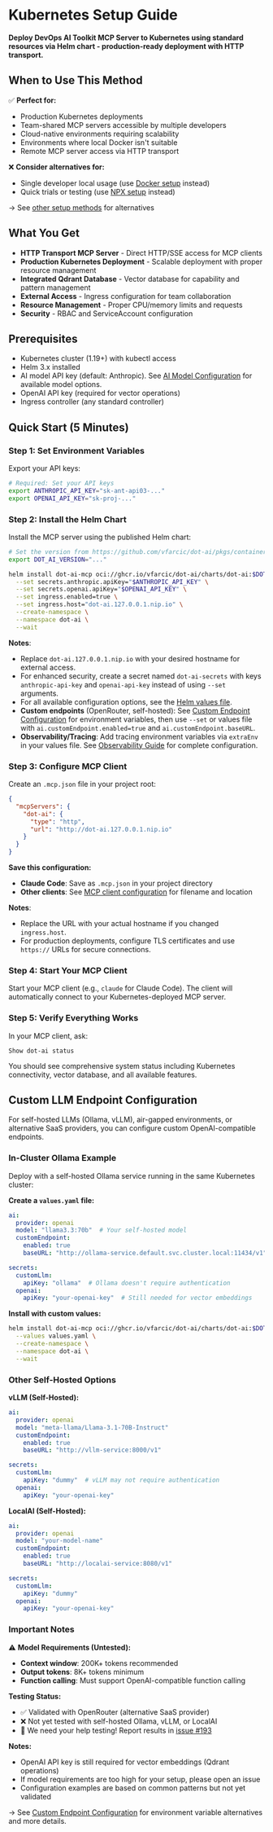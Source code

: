 # Kubernetes Setup Guide

**Deploy DevOps AI Toolkit MCP Server to Kubernetes using standard resources via Helm chart - production-ready deployment with HTTP transport.**

## When to Use This Method

✅ **Perfect for:**
- Production Kubernetes deployments
- Team-shared MCP servers accessible by multiple developers
- Cloud-native environments requiring scalability
- Environments where local Docker isn't suitable
- Remote MCP server access via HTTP transport

❌ **Consider alternatives for:**
- Single developer local usage (use [Docker setup](docker-setup.md) instead)
- Quick trials or testing (use [NPX setup](npx-setup.md) instead)

→ See [other setup methods](../mcp-setup.md#setup-methods) for alternatives

## What You Get

- **HTTP Transport MCP Server** - Direct HTTP/SSE access for MCP clients
- **Production Kubernetes Deployment** - Scalable deployment with proper resource management
- **Integrated Qdrant Database** - Vector database for capability and pattern management
- **External Access** - Ingress configuration for team collaboration
- **Resource Management** - Proper CPU/memory limits and requests
- **Security** - RBAC and ServiceAccount configuration

## Prerequisites

- Kubernetes cluster (1.19+) with kubectl access
- Helm 3.x installed
- AI model API key (default: Anthropic). See [AI Model Configuration](../mcp-setup.md#ai-model-configuration) for available model options.
- OpenAI API key (required for vector operations)
- Ingress controller (any standard controller)

## Quick Start (5 Minutes)

### Step 1: Set Environment Variables

Export your API keys:

```bash
# Required: Set your API keys
export ANTHROPIC_API_KEY="sk-ant-api03-..."
export OPENAI_API_KEY="sk-proj-..."
```

### Step 2: Install the Helm Chart

Install the MCP server using the published Helm chart:

```bash
# Set the version from https://github.com/vfarcic/dot-ai/pkgs/container/dot-ai%2Fcharts%2Fdot-ai
export DOT_AI_VERSION="..."

helm install dot-ai-mcp oci://ghcr.io/vfarcic/dot-ai/charts/dot-ai:$DOT_AI_VERSION \
  --set secrets.anthropic.apiKey="$ANTHROPIC_API_KEY" \
  --set secrets.openai.apiKey="$OPENAI_API_KEY" \
  --set ingress.enabled=true \
  --set ingress.host="dot-ai.127.0.0.1.nip.io" \
  --create-namespace \
  --namespace dot-ai \
  --wait
```

**Notes**:
- Replace `dot-ai.127.0.0.1.nip.io` with your desired hostname for external access.
- For enhanced security, create a secret named `dot-ai-secrets` with keys `anthropic-api-key` and `openai-api-key` instead of using `--set` arguments.
- For all available configuration options, see the [Helm values file](https://github.com/vfarcic/dot-ai/blob/main/charts/values.yaml).
- **Custom endpoints** (OpenRouter, self-hosted): See [Custom Endpoint Configuration](../mcp-setup.md#custom-endpoint-configuration) for environment variables, then use `--set` or values file with `ai.customEndpoint.enabled=true` and `ai.customEndpoint.baseURL`.
- **Observability/Tracing**: Add tracing environment variables via `extraEnv` in your values file. See [Observability Guide](../observability-guide.md) for complete configuration.

### Step 3: Configure MCP Client

Create an `.mcp.json` file in your project root:

```json
{
  "mcpServers": {
    "dot-ai": {
      "type": "http",
      "url": "http://dot-ai.127.0.0.1.nip.io"
    }
  }
}
```

**Save this configuration:**
- **Claude Code**: Save as `.mcp.json` in your project directory
- **Other clients**: See [MCP client configuration](../mcp-setup.md#mcp-client-compatibility) for filename and location

**Notes**:
- Replace the URL with your actual hostname if you changed `ingress.host`.
- For production deployments, configure TLS certificates and use `https://` URLs for secure connections.

### Step 4: Start Your MCP Client

Start your MCP client (e.g., `claude` for Claude Code). The client will automatically connect to your Kubernetes-deployed MCP server.

### Step 5: Verify Everything Works

In your MCP client, ask:
```
Show dot-ai status
```

You should see comprehensive system status including Kubernetes connectivity, vector database, and all available features.

## Custom LLM Endpoint Configuration

For self-hosted LLMs (Ollama, vLLM), air-gapped environments, or alternative SaaS providers, you can configure custom OpenAI-compatible endpoints.

### In-Cluster Ollama Example

Deploy with a self-hosted Ollama service running in the same Kubernetes cluster:

**Create a `values.yaml` file:**
```yaml
ai:
  provider: openai
  model: "llama3.3:70b"  # Your self-hosted model
  customEndpoint:
    enabled: true
    baseURL: "http://ollama-service.default.svc.cluster.local:11434/v1"

secrets:
  customLlm:
    apiKey: "ollama"  # Ollama doesn't require authentication
  openai:
    apiKey: "your-openai-key"  # Still needed for vector embeddings
```

**Install with custom values:**
```bash
helm install dot-ai-mcp oci://ghcr.io/vfarcic/dot-ai/charts/dot-ai:$DOT_AI_VERSION \
  --values values.yaml \
  --create-namespace \
  --namespace dot-ai \
  --wait
```

### Other Self-Hosted Options

**vLLM (Self-Hosted):**
```yaml
ai:
  provider: openai
  model: "meta-llama/Llama-3.1-70B-Instruct"
  customEndpoint:
    enabled: true
    baseURL: "http://vllm-service:8000/v1"

secrets:
  customLlm:
    apiKey: "dummy"  # vLLM may not require authentication
  openai:
    apiKey: "your-openai-key"
```

**LocalAI (Self-Hosted):**
```yaml
ai:
  provider: openai
  model: "your-model-name"
  customEndpoint:
    enabled: true
    baseURL: "http://localai-service:8080/v1"

secrets:
  customLlm:
    apiKey: "dummy"
  openai:
    apiKey: "your-openai-key"
```

### Important Notes

⚠️ **Model Requirements (Untested):**
- **Context window**: 200K+ tokens recommended
- **Output tokens**: 8K+ tokens minimum
- **Function calling**: Must support OpenAI-compatible function calling

**Testing Status:**
- ✅ Validated with OpenRouter (alternative SaaS provider)
- ❌ Not yet tested with self-hosted Ollama, vLLM, or LocalAI
- 🙏 We need your help testing! Report results in [issue #193](https://github.com/vfarcic/dot-ai/issues/193)

**Notes:**
- OpenAI API key is still required for vector embeddings (Qdrant operations)
- If model requirements are too high for your setup, please open an issue
- Configuration examples are based on common patterns but not yet validated

→ See [Custom Endpoint Configuration](../mcp-setup.md#custom-endpoint-configuration) for environment variable alternatives and more details.